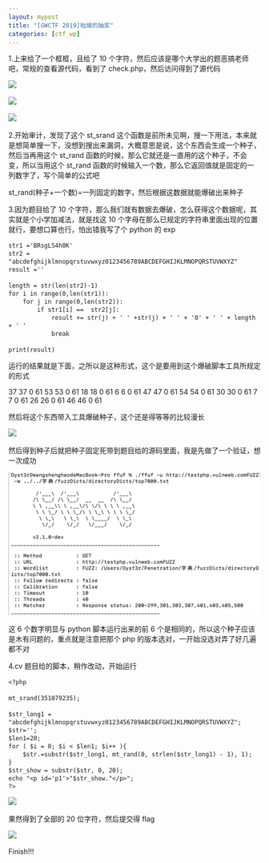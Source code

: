 ```yaml
---
layout: mypost
title: "[GWCTF 2019]枯燥的抽奖"
categories: [ctf_wp]
---
```


1.上来给了一个框框，且给了 10 个字符，然后应该是哪个大学出的题恶搞老师吧，常规的查看源代码，看到了 check.php，然后访问得到了源代码

![](Screenshot_72-1024x588.png)

![](Screenshot_73-1024x598.png)

![](Screenshot_74-1024x549.png)

2.开始审计，发现了这个 st_srand 这个函数是前所未见啊，搜一下用法，本来就是想简单搜一下，没想到搜出来漏洞，大概意思是说，这个东西会生成一个种子，然后当再用这个 st_rand 函数的时候，那么它就还是一直用的这个种子，不会变，所以当用这个 st_rand 函数的时候输入一个数，那么它返回值就是固定的一列数字了，写个简单的公式吧

st_rand(种子+一个数)=一列固定的数字，然后根据这数据就能爆破出来种子

3.因为题目给了 10 个字符，那么我们就有数据去爆破，怎么获得这个数据呢，其实就是个小学加减法，就是找这 10 个字母在那么已规定的字符串里面出现的位置就行，要想口算也行，怕出错我写了个 python 的 exp

```
str1 ='BRsgLS4h0K'
str2 = "abcdefghijklmnopqrstuvwxyz0123456789ABCDEFGHIJKLMNOPQRSTUVWXYZ"
result =''

length = str(len(str2)-1)
for i in range(0,len(str1)):
    for j in range(0,len(str2)):
        if str1[i] ==  str2[j]:
            result += str(j) + ' ' +str(j) + ' ' + '0' + ' ' + length + ' '
            break

print(result)
```

运行的结果就是下面，之所以是这种形式，这个是要用到这个爆破脚本工具所规定的形式

37 37 0 61 53 53 0 61 18 18 0 61 6 6 0 61 47 47 0 61 54 54 0 61 30 30 0 61 7 7 0 61 26 26 0 61 46 46 0 61

然后将这个东西带入工具爆破种子，这个还是得等等的比较漫长

![](Screenshot_75-1024x516.png)

然后得到种子后就把种子固定死带到题目给的源码里面，我是先做了一个验证，想一次成功

![此图片的alt属性为空；文件名为Screenshot_76-1024x523.png](image.png)

这 6 个数字明显与 python 脚本运行出来的前 6 个是相同的，所以这个种子应该是木有问题的，重点就是注意把那个 php 的版本选对，一开始没选对弄了好几遍都不对

4.cv 题目给的脚本，稍作改动，开始运行

```
<?php

mt_srand(351079235);

$str_long1 = "abcdefghijklmnopqrstuvwxyz0123456789ABCDEFGHIJKLMNOPQRSTUVWXYZ";
$str='';
$len1=20;
for ( $i = 0; $i < $len1; $i++ ){
    $str.=substr($str_long1, mt_rand(0, strlen($str_long1) - 1), 1);
}
$str_show = substr($str, 0, 20);
echo "<p id='p1'>"$str_show."</p>";
?>
```

![](Screenshot_78-1024x432.png)

果然得到了全部的 20 位字符，然后提交得 flag

![](Screenshot_77-1024x526.png)

Finish!!!